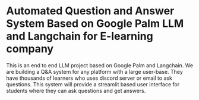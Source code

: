 
# Automated Question and Answer System Based on Google Palm LLM and Langchain for E-learning company  

This is an end to end LLM project based on Google Palm and Langchain. We are building a Q&A system for any platform with a large user-base. They have thousands of learners who uses discord server or email to ask questions. This system will provide a streamlit based user interface for students where they can ask questions and get answers. 


